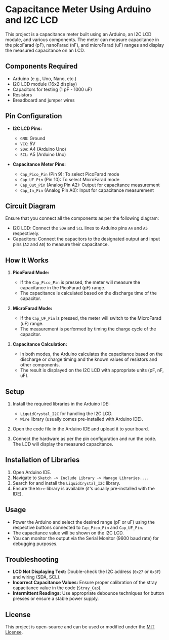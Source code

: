 # Capacitance Meter Using Arduino and I2C LCD

This project is a capacitance meter built using an Arduino, an I2C LCD module, and various components. The meter can measure capacitance in the picoFarad (pF), nanoFarad (nF), and microFarad (uF) ranges and display the measured capacitance on an LCD.

## Components Required

- Arduino (e.g., Uno, Nano, etc.)
- I2C LCD module (16x2 display)
- Capacitors for testing (1 pF - 1000 uF)
- Resistors
- Breadboard and jumper wires

## Pin Configuration

- **I2C LCD Pins:**
  - `GND`: Ground
  - `VCC`: 5V
  - `SDA`: A4 (Arduino Uno)
  - `SCL`: A5 (Arduino Uno)
  
- **Capacitance Meter Pins:**
  - `Cap_Pico_Pin` (Pin 9): To select PicoFarad mode
  - `Cap_UF_Pin` (Pin 10): To select MicroFarad mode
  - `Cap_Out_Pin` (Analog Pin A2): Output for capacitance measurement
  - `Cap_In_Pin` (Analog Pin A0): Input for capacitance measurement

## Circuit Diagram

Ensure that you connect all the components as per the following diagram:

- I2C LCD: Connect the `SDA` and `SCL` lines to Arduino pins `A4` and `A5` respectively.
- Capacitors: Connect the capacitors to the designated output and input pins (`A2` and `A0`) to measure their capacitance.

## How It Works

1. **PicoFarad Mode:**
   - If the `Cap_Pico_Pin` is pressed, the meter will measure the capacitance in the PicoFarad (pF) range.
   - The capacitance is calculated based on the discharge time of the capacitor.

2. **MicroFarad Mode:**
   - If the `Cap_UF_Pin` is pressed, the meter will switch to the MicroFarad (uF) range.
   - The measurement is performed by timing the charge cycle of the capacitor.

3. **Capacitance Calculation:**
   - In both modes, the Arduino calculates the capacitance based on the discharge or charge timing and the known values of resistors and other components.
   - The result is displayed on the I2C LCD with appropriate units (pF, nF, uF).

## Setup

1. Install the required libraries in the Arduino IDE:
   - `LiquidCrystal_I2C` for handling the I2C LCD.
   - `Wire` library (usually comes pre-installed with Arduino IDE).

2. Open the code file in the Arduino IDE and upload it to your board.

3. Connect the hardware as per the pin configuration and run the code. The LCD will display the measured capacitance.

## Installation of Libraries

1. Open Arduino IDE.
2. Navigate to `Sketch -> Include Library -> Manage Libraries...`.
3. Search for and install the `LiquidCrystal_I2C` library.
4. Ensure the `Wire` library is available (it's usually pre-installed with the IDE).

## Usage

- Power the Arduino and select the desired range (pF or uF) using the respective buttons connected to `Cap_Pico_Pin` and `Cap_UF_Pin`.
- The capacitance value will be shown on the I2C LCD.
- You can monitor the output via the Serial Monitor (9600 baud rate) for debugging purposes.

## Troubleshooting

- **LCD Not Displaying Text:** Double-check the I2C address (`0x27` or `0x3F`) and wiring (SDA, SCL).
- **Incorrect Capacitance Values:** Ensure proper calibration of the stray capacitance value in the code (`Stray_Cap`).
- **Intermittent Readings:** Use appropriate debounce techniques for button presses or ensure a stable power supply.

## License

This project is open-source and can be used or modified under the [MIT License](LICENSE).


